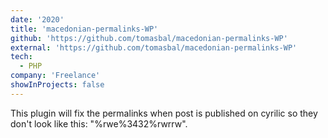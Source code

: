 ```yaml
---
date: '2020'
title: 'macedonian-permalinks-WP'
github: 'https://github.com/tomasbal/macedonian-permalinks-WP'
external: 'https://github.com/tomasbal/macedonian-permalinks-WP'
tech:
  - PHP
company: 'Freelance'
showInProjects: false
---
```


This plugin will fix the permalinks when post is published on cyrilic so they don't look like this: "%rwe%3432%rwrrw".